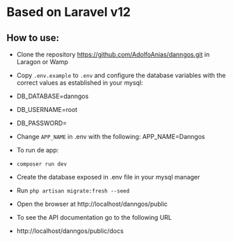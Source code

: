 # Based on Laravel v12

## How to use:
- Clone the repository https://github.com/AdolfoAnias/danngos.git in Laragon or Wamp
- Copy `.env.example` to `.env` and configure the database variables with the correct values ​​as established in your mysql: 
- DB_DATABASE=danngos
- DB_USERNAME=root
- DB_PASSWORD=
- Change `APP_NAME` in .env with the following:
  APP_NAME=Danngos
- To run de app: 
- `composer run dev`
- Create the database exposed in .env file in your mysql manager
- Run `php artisan migrate:fresh --seed`
- Open the browser at http://localhost/danngos/public

- To see the API documentation go to the following URL
- http://localhost/danngos/public/docs 
